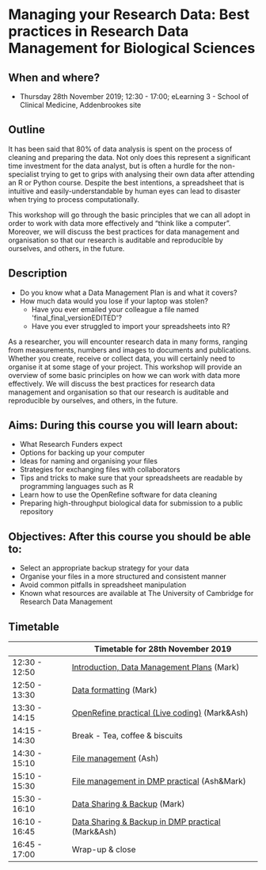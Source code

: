 # Managing your Research Data: Best practices in Research Data Management for Biological Sciences

## When and where?

- Thursday 28th November 2019; 12:30 - 17:00; eLearning 3 - School of Clinical Medicine, Addenbrookes site

## Outline

It has been said that 80% of data analysis is spent on the process of cleaning and preparing the data. Not only does this represent a significant time investment for the data analyst, but is often a hurdle for the non-specialist trying to get to grips with analysing their own data after attending an R or Python course. Despite the best intentions, a spreadsheet that is intuitive and easily-understandable by human eyes can lead to disaster when trying to process computationally.

This workshop will go through the basic principles that we can all adopt in order to work with data more effectively and “think like a computer”. Moreover, we will discuss the best practices for data management and organisation so that our research is auditable and reproducible by ourselves, and others, in the future.

## Description

- Do you know what a Data Management Plan is and what it covers?
- How much data would you lose if your laptop was stolen?
  - Have you ever emailed your colleague a file named 'final_final_versionEDITED'?
  - Have you ever struggled to import your spreadsheets into R?

As a researcher, you will encounter research data in many forms, ranging from measurements, numbers and images to documents and publications. Whether you create, receive or collect data, you will certainly need to organise it at some stage of your project. This workshop will provide an overview of some basic principles on how we can work with data more effectively. We will discuss the best practices for research data management and organisation so that our research is auditable and reproducible by ourselves, and others, in the future.

## Aims: During this course you will learn about:

- What Research Funders expect
- Options for backing up your computer
- Ideas for naming and organising your files
- Strategies for exchanging files with collaborators
- Tips and tricks to make sure that your spreadsheets are readable by programming languages such as R
- Learn how to use the OpenRefine software for data cleaning
- Preparing high-throughput biological data for submission to a public repository

## Objectives: After this course you should be able to:

- Select an appropriate backup strategy for your data
- Organise your files in a more structured and consistent manner
- Avoid common pitfalls in spreadsheet manipulation
- Known what resources are available at The University of Cambridge for Research Data Management

## Timetable

|   | Timetable for 28th November 2019  |
|---|---|
|  12:30 - 12:50 |  [Introduction, Data Management Plans](data_management.pdf)  (Mark)  |
|  12:50 - 13:30 | [Data formatting](data_formatting.pdf) (Mark)  |
|  13:30 - 14:15 | [OpenRefine practical (Live coding)](refine_demo.pdf) (Mark&Ash) |
|  14:15 - 14:30 |  Break - Tea, coffee & biscuits |
|  14:30 - 15:10 |  [File management](file_management.pdf) (Ash)  |
|  15:10 - 15:30 |  [File management in DMP practical](File_man_pract.md) (Ash&Mark)  |
|  15:30 - 16:10 |  [Data Sharing & Backup](data_sharing_backup.pdf) (Mark) |
|  16:10 - 16:45 |  [Data Sharing & Backup in DMP practical](data_share_pract.md) (Mark&Ash) |
|  16:45 - 17:00 |  Wrap-up & close |
